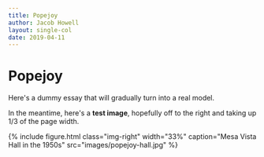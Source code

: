 ```yaml
---
title: Popejoy
author: Jacob Howell
layout: single-col
date: 2019-04-11
---
```



# Popejoy

Here's a dummy essay that will gradually turn into a real model.

In the meantime, here's a **test image**, hopefully off to the right and taking up 1/3 of the page width.

{% include figure.html class="img-right" width="33%" caption="Mesa Vista Hall in the 1950s" src="images/popejoy-hall.jpg" %}
